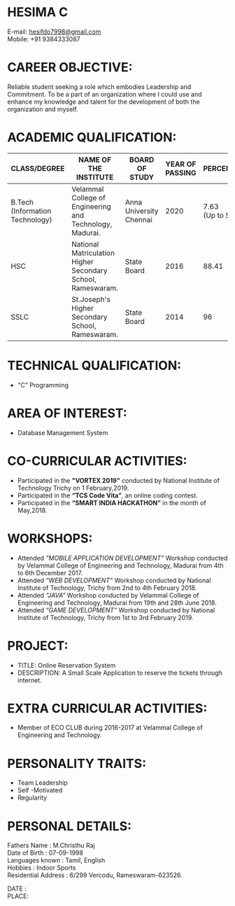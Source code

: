 # HESIMA C
E-mail: hesifdo7998@gmail.com<br/>
Mobile: +91 9384333087

# CAREER OBJECTIVE:
Reliable student seeking a role which embodies Leadership and Commitment. To be a part of an organization where I could use and enhance my knowledge and talent for the development of both the organization and myself.
# ACADEMIC QUALIFICATION:
|CLASS/DEGREE|NAME OF THE INSTITUTE|BOARD OF STUDY|YEAR OF PASSING|PERCENTAGE/CGPA|
|------------|---------------------|--------------|---------------|---------------|
|B.Tech<br/>(Information Technology)|Velammal College of Engineering and Technology,<br/> Madurai.|Anna University Chennai|2020|7.63<br/>(Up to Semester 6)|
|HSC|National Matriculation Higher Secondary School,<br/> Rameswaram.|State Board|2016|88.41|
|SSLC|St.Joseph's Higher Secondary School, <br/>Rameswaram.|State Board|2014|96|
# TECHNICAL QUALIFICATION:
  - "C" Programming
# AREA OF INTEREST:
  - Database Management System
# CO-CURRICULAR ACTIVITIES:
- Participated in the **"VORTEX 2019"** conducted by National Institute of Technology Trichy on 1 February,2019.
- Participated in the **“TCS Code Vita”**, an online coding contest.
-	Participated in the **“SMART INDIA HACKATHON”** in the month of May,2018.
# WORKSHOPS:
-	Attended *“MOBILE APPLICATION DEVELOPMENT”* Workshop conducted by Velammal College of Engineering and Technology, Madurai from 4th to 6th December 2017.
- Attended *“WEB DEVELOPMENT”* Workshop conducted by National Institute of Technology, Trichy from 2nd to 4th February 2018.
- Attended *“JAVA”* Workshop conducted by Velammal College of Engineering and Technology, Madurai from 19th and 28th June 2018.
- Attended *“GAME  DEVELOPMENT”* Workshop conducted by National Institute of Technology, Trichy from 1st to 3rd February 2019.
# PROJECT:
- TITLE:
Online Reservation System
- DESCRIPTION:
A Small Scale Application to reserve the tickets through internet.
# EXTRA CURRICULAR ACTIVITIES:
-	Member of ECO CLUB during 2016-2017 at Velammal College of Engineering and Technology.
# PERSONALITY TRAITS:
- Team Leadership
- Self -Motivated
- Regularity
# PERSONAL DETAILS:
Fathers Name             : M.Christhu Raj
<br/>Date of Birth       : 07-09-1998
<br/>Languages known     : Tamil, English
<br/>Hobbies             : Indoor Sports
<br/>Residential Address : 6/299 Vercodu, Rameswaram-623526.


DATE :
<br/>PLACE:
